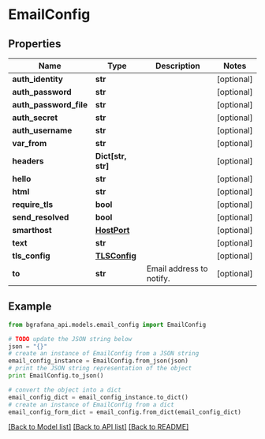 # EmailConfig


## Properties
Name | Type | Description | Notes
------------ | ------------- | ------------- | -------------
**auth_identity** | **str** |  | [optional] 
**auth_password** | **str** |  | [optional] 
**auth_password_file** | **str** |  | [optional] 
**auth_secret** | **str** |  | [optional] 
**auth_username** | **str** |  | [optional] 
**var_from** | **str** |  | [optional] 
**headers** | **Dict[str, str]** |  | [optional] 
**hello** | **str** |  | [optional] 
**html** | **str** |  | [optional] 
**require_tls** | **bool** |  | [optional] 
**send_resolved** | **bool** |  | [optional] 
**smarthost** | [**HostPort**](HostPort.md) |  | [optional] 
**text** | **str** |  | [optional] 
**tls_config** | [**TLSConfig**](TLSConfig.md) |  | [optional] 
**to** | **str** | Email address to notify. | [optional] 

## Example

```python
from bgrafana_api.models.email_config import EmailConfig

# TODO update the JSON string below
json = "{}"
# create an instance of EmailConfig from a JSON string
email_config_instance = EmailConfig.from_json(json)
# print the JSON string representation of the object
print EmailConfig.to_json()

# convert the object into a dict
email_config_dict = email_config_instance.to_dict()
# create an instance of EmailConfig from a dict
email_config_form_dict = email_config.from_dict(email_config_dict)
```
[[Back to Model list]](../README.md#documentation-for-models) [[Back to API list]](../README.md#documentation-for-api-endpoints) [[Back to README]](../README.md)


